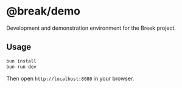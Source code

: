 # @break/demo

Development and demonstration environment for the Breek project.

## Usage

```bash
bun install
bun run dev
```

Then open `http://localhost:8080` in your browser.
